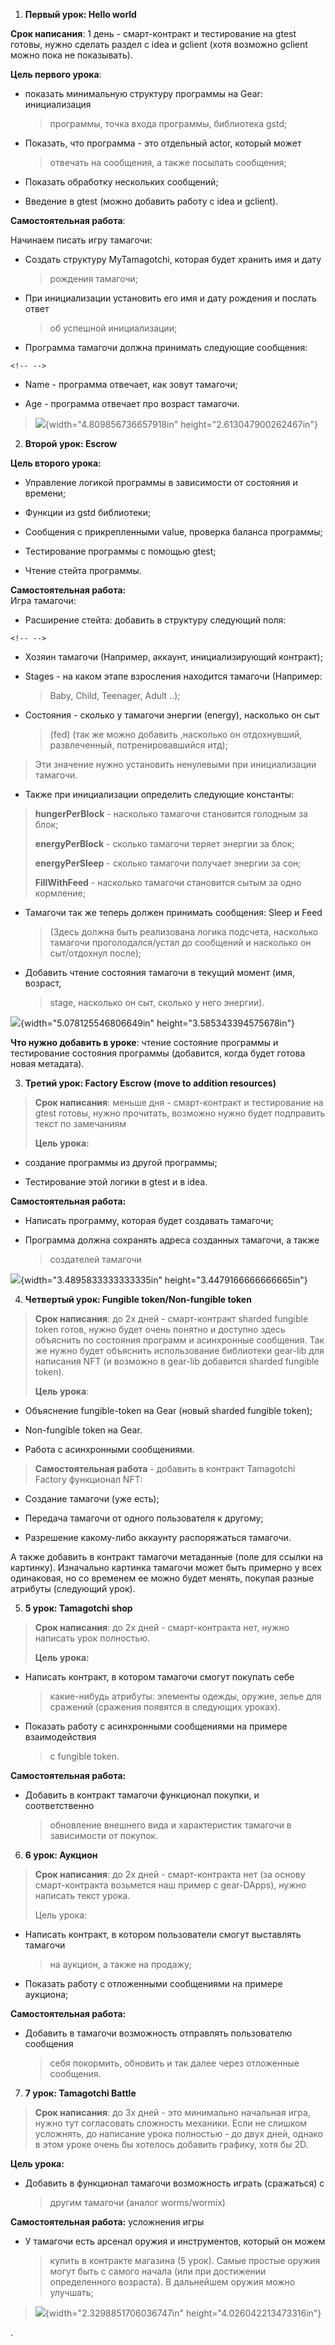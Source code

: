 1.  **Первый урок: Hello world**

**Срок написания**: 1 день - смарт-контракт и тестирование на gtest
готовы, нужно сделать раздел с idea и gclient (хотя возможно gclient
можно пока не показывать).

**Цель первого урока**:

-   показать минимальную структуру программы на Gear: инициализация
    > программы, точка входа программы, библиотека gstd;

-   Показать, что программа - это отдельный actor, который может
    > отвечать на сообщения, а также посылать сообщения;

-   Показать обработку нескольких сообщений;

-   Введение в gtest (можно добавить работу с idea и gclient).

**Самостоятельная работа**:

Начинаем писать игру тамагочи:

-   Создать структуру MyTamagotchi, которая будет хранить имя и дату
    > рождения тамагочи;

-   При инициализации установить его имя и дату рождения и послать ответ
    > об успешной инициализации;

-   Программа тамагочи должна принимать следующие сообщения:

```{=html}
<!-- -->
```
-   Name - программа отвечает, как зовут тамагочи;

-   Age - программа отвечает про возраст тамагочи.

> ![](media/image2.png){width="4.809856736657918in"
> height="2.613047900262467in"}

2.  **Второй урок: Escrow**

**Цель второго урока:**

-   Управление логикой программы в зависимости от состояния и времени;

-   Функции из gstd библиотеки;

-   Сообщения с прикрепленными value, проверка баланса программы;

-   Тестирование программы с помощью gtest;

-   Чтение стейта программы.

**Самостоятельная работа:**\
Игра тамагочи:

-   Расширение стейта: добавить в структуру следующий поля:

```{=html}
<!-- -->
```
-   Хозяин тамагочи (Например, аккаунт, инициализирующий контракт);

-   Stages - на каком этапе взросления находится тамагочи (Например:
    > Baby, Child, Teenager, Adult ..);

-   Состояния - сколько у тамагочи энергии (energy), насколько он сыт
    > (fed) (так же можно добавить ,насколько он отдохнувший,
    > развлеченный, потренировавшийся итд);

> Эти значение нужно установить ненулевыми при инициализации тамагочи.

-   Также при инициализации определить следующие константы:

> **hungerPerBlock** - насколько тамагочи становится голодным за блок;
>
> **energyPerBlock** - сколько тамагочи теряет энергии за блок;
>
> **energyPerSleep** - сколько тамагочи получает энергии за сон;
>
> **FillWithFeed** - насколько тамагочи становится сытым за одно
> кормлениe;

-   Тамагочи так же теперь должен принимать сообщения: Sleep и Feed
    > (Здесь должна быть реализована логика подсчета, насколько тамагочи
    > проголодался/устал до сообщений и насколько он сыт/отдохнул
    > после);

-   Добавить чтение состояния тамагочи в текущий момент (имя, возраст,
    > stage, насколько он сыт, сколько у него энергии).

![](media/image1.png){width="5.078125546806649in"
height="3.585343394575678in"}

**Что нужно добавить в уроке**: чтение состояние программы и
тестирование состояния программы (добавится, когда будет готова новая
метадата).

3.  **Третий урок: Factory Escrow (move to addition resources)**

> **Срок написания**: меньше дня - смарт-контракт и тестирование на
> gtest готовы, нужно прочитать, возможно нужно будет подправить текст
> по замечаниям
>
> **Цель урока:**

-   создание программы из другой программы;

-   Тестирование этой логики в gtest и в idea.

**Самостоятельная работа:**

-   Написать программу, которая будет создавать тамагочи;

-   Программа должна сохранять адреса созданных тамагочи, а также
    > создателей тамагочи

![](media/image3.png){width="3.4895833333333335in"
height="3.4479166666666665in"}

4.  **Четвертый урок: Fungible token/Non-fungible token**

> **Срок написания**: до 2х дней - смарт-контракт sharded fungible token
> готов, нужно будет очень понятно и доступно здесь объяснить по
> состояния программ и асинхронные сообщения. Так же нужно будет
> объяснить использование библиотеки gear-lib для написания NFT (и
> возможно в gear-lib добавится sharded fungible token).
>
> **Цель урока**:

-   Объяснение fungible-token на Gear (новый sharded fungible token);

-   Non-fungible token на Gear.

-   Работа с асинхронными сообщениями.

> **Самостоятельная работа** - добавить в контракт Tamagotchi Factory
> функционал NFT:

-   Создание тамагочи (уже есть);

-   Передача тамагочи от одного пользователя к другому;

-   Разрешение какому-либо аккаунту распоряжаться тамагочи.

А также добавить в контракт тамагочи метаданные (поле для ссылки на
картинку). Изначально картинка тамагочи может быть примерно у всех
одинаковая, но со временем ее можно будет менять, покупая разные
атрибуты (следующий урок).

5.  **5 урок: Tamagotchi shop**

> **Срок написания**: до 2х дней - смарт-контракта нет, нужно написать
> урок полностью.
>
> **Цель урока:**

-   Написать контракт, в котором тамагочи смогут покупать себе
    > какие-нибудь атрибуты: элементы одежды, оружие, зелье для сражений
    > (сражения появятся в следующих уроках).

-   Показать работу с асинхронными сообщениями на примере взаимодействия
    > с fungible token.

**Самостоятельная работа:**

-   Добавить в контракт тамагочи функционал покупки, и соответственно
    > обновление внешнего вида и характеристик тамагочи в зависимости от
    > покупок.

6.  **6 урок: Аукцион**

> **Срок написания**: до 2х дней - смарт-контракта нет (за основу
> смарт-контракта возьмется наш пример с gear-DApps), нужно написать
> текст урока.
>
> Цель урока:

-   Написать контракт, в котором пользователи смогут выставлять тамагочи
    > на аукцион, а также на продажу;

-   Показать работу с отложенными сообщениями на примере аукциона;

**Самостоятельная работа:**

-   Добавить в тамагочи возможность отправлять пользователю сообщения
    > себя покормить, обновить и так далее через отложенные сообщения.

7.  **7 урок: Tamagotchi Battle**

> **Срок написания**: до 3х дней - это минимально начальная игра, нужно
> тут согласовать сложность механики. Если не слишком усложнять, до
> написание урока полностью - до двух дней, однако в этом уроке очень бы
> хотелось добавить графику, хотя бы 2D.

**Цель урока:**

-   Добавить в функционал тамагочи возможность играть (сражаться) с
    > другим тамагочи (аналог worms/wormix)

**Самостоятельная работа:** усложнения игры

-   У тамагочи есть арсенал оружия и инструментов, который он можем
    > купить в контракте магазина (5 урок). Самые простые оружия могут
    > быть с самого начала (или при достижении определенного возраста).
    > В дальнейшем оружия можно улучшать;

> ![](media/image4.png){width="2.3298851706036747in"
> height="4.026042213473316in"}

.

